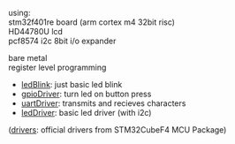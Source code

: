 using:<br>
stm32f401re board (arm cortex m4 32bit risc)<br>
HD44780U lcd<br>
pcf8574 i2c 8bit i/o expander<br>

bare metal<br>
register level programming<br>

 - [ledBlink](ledBlink/Src/main.c): just basic led blink
 - [gpioDriver](gpioDriver/Src/main.c): turn led on button press
 - [uartDriver](uartDriver/Src/main.c): transmits and recieves characters
 - [ledDriver](ledDriver/Src/main.c): basic led driver (with i2c)

 ([drivers](drivers/): official drivers from STM32CubeF4 MCU Package)
